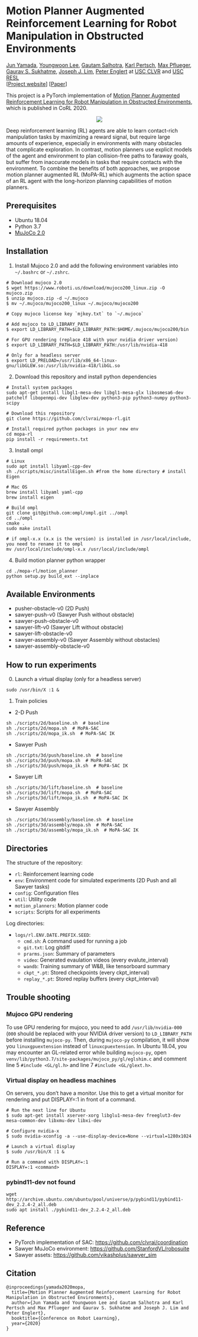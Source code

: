 # Motion Planner Augmented Reinforcement Learning for Robot Manipulation in Obstructed Environments

[Jun Yamada](https://junjungoal.tech), [Youngwoon Lee](https://youngwoon.github.io), [Gautam Salhotra](https://www.gautamsalhotra.com/), [Karl Pertsch](https://kpertsch.github.io), [Max Pflueger](https://mpflueger.github.io/), [Gaurav S. Sukhatme](http://robotics.usc.edu/~gaurav), [Joseph J. Lim](https://viterbi-web.usc.edu/~limjj/), [Peter Englert](http://www.peter-englert.net/) at [USC CLVR](https://clvrai.com) and [USC RESL](https://robotics.usc.edu/resl/) <br/>
[[Project website](https://clvrai.com/mopa-rl)] [[Paper]()]

This project is a PyTorch implementation of [Motion Planner Augmented Reinforcement Learning for Robot Manipulation in Obstructed Environments](https://clvrai.com/mopa-rl), which is published in CoRL 2020.


<p align="center">
    <img src="docs/video/teaser.gif">
</p>


Deep reinforcement learning (RL) agents are able to learn contact-rich manipulation tasks by maximizing a reward signal, but require large amounts of experience, especially in environments with many obstacles that complicate exploration. In contrast, motion planners use explicit models of the agent and environment to plan collision-free paths to faraway goals, but suffer from inaccurate models in tasks that require contacts with the environment. To combine the benefits of both approaches, we propose motion planner augmented RL (MoPA-RL) which augments the action space of an RL agent with the long-horizon planning capabilities of motion planners.


## Prerequisites
- Ubuntu 18.04
- Python 3.7
- [MuJoCo 2.0](http://www.mujoco.org/)


## Installation
1. Install Mujoco 2.0 and add the following environment variables into `~/.bashrc` or `~/.zshrc`.
```
# Download mujoco 2.0
$ wget https://www.roboti.us/download/mujoco200_linux.zip -O mujoco.zip
$ unzip mujoco.zip -d ~/.mujoco
$ mv ~/.mujoco/mujoco200_linux ~/.mujoco/mujoco200

# Copy mujoco license key `mjkey.txt` to `~/.mujoco`

# Add mujoco to LD_LIBRARY_PATH
$ export LD_LIBRARY_PATH=$LD_LIBRARY_PATH:$HOME/.mujoco/mujoco200/bin

# For GPU rendering (replace 418 with your nvidia driver version)
$ export LD_LIBRARY_PATH=$LD_LIBRARY_PATH:/usr/lib/nvidia-418

# Only for a headless server
$ export LD_PRELOAD=/usr/lib/x86_64-linux-gnu/libGLEW.so:/usr/lib/nvidia-418/libGL.so
```

2. Download this repository and install python dependencies
```
# Install system packages
sudo apt-get install libgl1-mesa-dev libgl1-mesa-glx libosmesa6-dev patchelf libopenmpi-dev libglew-dev python3-pip python3-numpy python3-scipy

# Download this repository
git clone https://github.com/clvrai/mopa-rl.git

# Install required python packages in your new env
cd mopa-rl
pip install -r requirements.txt
```

3. Install ompl
```
# Linux
sudo apt install libyaml-cpp-dev
sh ./scripts/misc/installEigen.sh #from the home directory # install Eigen

# Mac OS
brew install libyaml yaml-cpp
brew install eigen

# Build ompl
git clone git@github.com:ompl/ompl.git ../ompl
cd ../ompl
cmake .
sudo make install

# if ompl-x.x (x.x is the version) is installed in /usr/local/include, you need to rename it to ompl
mv /usr/local/include/ompl-x.x /usr/local/include/ompl
```

4. Build motion planner python wrapper
```
cd ./mopa-rl/motion_planner
python setup.py build_ext --inplace
```

## Available Environments

- pusher-obstacle-v0 (2D Push)
- sawyer-push-v0 (Sawyer Push without obstacle)
- sawyer-push-obstacle-v0
- sawyer-lift-v0 (Sawyer Lift without obstacle)
- sawyer-lift-obstacle-v0
- sawyer-assembly-v0 (Sawyer Assembly without obstacles)
- sawyer-assembly-obstacle-v0

## How to run experiments
0. Launch a virtual display (only for a headless server)
```
sudo /usr/bin/X :1 &
```

1. Train policies
-  2-D Push
```
sh ./scripts/2d/baseline.sh  # baseline
sh ./scripts/2d/mopa.sh  # MoPA-SAC
sh ./scripts/2d/mopa_ik.sh  # MoPA-SAC IK
```

- Sawyer Push
```
sh ./scripts/3d/push/baseline.sh  # baseline
sh ./scripts/3d/push/mopa.sh  # MoPA-SAC
sh ./scripts/3d/push/mopa_ik.sh  # MoPA-SAC IK
```

- Sawyer Lift
```
sh ./scripts/3d/lift/baseline.sh  # baseline
sh ./scripts/3d/lift/mopa.sh  # MoPA-SAC
sh ./scripts/3d/lift/mopa_ik.sh  # MoPA-SAC IK
```

- Sawyer Assembly
```
sh ./scripts/3d/assembly/baseline.sh  # baseline
sh ./scripts/3d/assembly/mopa.sh  # MoPA-SAC
sh ./scripts/3d/assembly/mopa_ik.sh  # MoPA-SAC IK
```


## Directories
The structure of the repository:

- `rl`: Reinforcement learning code
- `env`: Environment code for simulated experiments (2D Push and all Sawyer tasks)
- `config`: Configuration files
- `util`: Utility code
- `motion_planners`: Motion planner code
- `scripts`: Scripts for all experiments

Log directories:

- `logs/rl.ENV.DATE.PREFIX.SEED`:
  - `cmd.sh`: A command used for running a job
  - `git.txt`: Log gitdiff
  - `prarms.json`: Summary of parameters
  - `video`: Generated evaulation videos (every evalute_interval)
  - `wandb`: Training summary of W&B, like tensorboard summary
  - `ckpt_*.pt`: Stored checkpoints (every ckpt_interval)
  - `replay_*.pt`: Stored replay buffers (every ckpt_interval)


## Trouble shooting

### Mujoco GPU rendering
To use GPU rendering for mujoco, you need to add `/usr/lib/nvidia-000` (`000` should be replaced with your NVIDIA driver version) to `LD_LIBRARY_PATH` before installing `mujoco-py`. Then, during `mujoco-py` compilation, it will show you `linuxgpuextension` instead of `linuxcpuextension`. In Ubuntu 18.04, you may encounter an GL-related error while building `mujoco-py`, open `venv/lib/python3.7/site-packages/mujoco_py/gl/eglshim.c` and comment line 5 `#include <GL/gl.h>` and line 7 `#include <GL/glext.h>`.

### Virtual display on headless machines
On servers, you don’t have a monitor. Use this to get a virtual monitor for rendering and put DISPLAY=:1 in front of a command.

```
# Run the next line for Ubuntu
$ sudo apt-get install xserver-xorg libglu1-mesa-dev freeglut3-dev mesa-common-dev libxmu-dev libxi-dev

# Configure nvidia-x
$ sudo nvidia-xconfig -a --use-display-device=None --virtual=1280x1024

# Launch a virtual display
$ sudo /usr/bin/X :1 &

# Run a command with DISPLAY=:1
DISPLAY=:1 <command>
```

### pybind11-dev not found
```
wget http://archive.ubuntu.com/ubuntu/pool/universe/p/pybind11/pybind11-dev_2.2.4-2_all.deb
sudo apt install ./pybind11-dev_2.2.4-2_all.deb
```


## Reference
- PyTorch implementation of SAC: https://github.com/clvrai/coordination
- Sawyer MuJoCo environment: https://github.com/StanfordVL/robosuite
- Sawyer assets: https://github.com/vikashplus/sawyer_sim


## Citation
```
@inproceedings{yamada2020mopa,
  title={Motion Planner Augmented Reinforcement Learning for Robot Manipulation in Obstructed Environments},
  author={Jun Yamada and Youngwoon Lee and Gautam Salhotra and Karl Pertsch and Max Pflueger and Gaurav S. Sukhatme and Joseph J. Lim and Peter Englert},
  booktitle={Conference on Robot Learning},
  year={2020}
}
```
